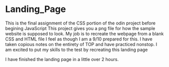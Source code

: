 # Landing_Page
This is the final assignment of the CSS portion of the odin project before begining JavaScript
This project gives you a png file for how the sample website is supposed to look.
My job is to recreate the webpage from a blank CSS and HTML file
I feel as though I am a 9/10 prepared for this.
I have taken copious notes on the entirety of TOP and have practiced nonstop.
I am excited to put my skills to the test by recreating this landing page


I have finished the landing page in a little over 2 hours.